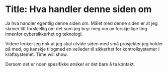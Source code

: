 # Title: Hva handler denne siden om

Ja hva handler egentlig denne siden om. Målet med denne siden er at jeg skriver litt forskjellig om det som jeg bryr meg om av forskjellige ting innenfor cybersikkerhet og teknologi.

Videre tenker jeg nok at jeg skal utvide siden med små prosjekter jeg holder på med, og kanskje tilogmed en veileder til sikkerhet for kontrollsystemer i kraftsystemet. Time will show. 

Dersom det er noen spesifikke ønsker er det bare å ta kontakt.
